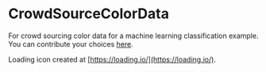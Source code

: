 # CrowdSourceColorData
For crowd sourcing color data for a machine learning classification example.  You can contribute your choices [here](https://codingtrain.github.io/CrowdSourceColorData/).

Loading icon created at [https://loading.io/](https://loading.io/).
